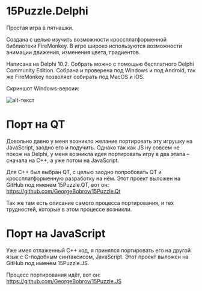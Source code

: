# 15Puzzle.Delphi
Простая игра в пятнашки. 

  Создана с целью изучить возможности кроссплатформенной библиотеки FireMonkey. 
В игре широко используются возможности анимации движения, изменения цвета, градиентов.
  
  Написана на Delphi 10.2. Собрать можно с помощью бесплатного Delphi Community Edition.
Собрана и проверена под Windows и под Android, так же FireMonkey позволяет собирать под MacOS и iOS. 

  Скриншот Windows-версии:

![alt-текст](https://github.com/GeorgeBobrov/Puzzle15.Delphi/blob/master/15Puzzle_Windows.png "Скриншот Windows-версии")

# Порт на QT
  Довольно давно у меня возникло желание портировать эту игрушку на JavaScript, заодно его и подучить. Однако так как JS ну совсем не похож на Delphi, у меня возникла идея портировать игру в два этапа – сначала на C++, а уже потом на JavaScript.
  
  Для C++ был выбран QT, с целью заодно попробовать QT и кроссплатформенную разработку на нём.
Этот проект выложен на GitHub под именем 15Puzzle.QT, вот он:  https://github.com/GeorgeBobrov/15Puzzle.Qt
  
  Так же там есть описание самого процесса портирования, и тех трудностей, которые в этом процессе возникли.
  
# Порт на JavaScript  
  Уже имея отлаженный C++ код, я принялся портировать его на другой язык с C-подобным синтаксисом, JavaScript.
Этот проект выложен на GitHub под именем 15Puzzle.JS. 
  
  Процесс портирования идёт, вот он:  https://github.com/GeorgeBobrov/15Puzzle.JS

  
